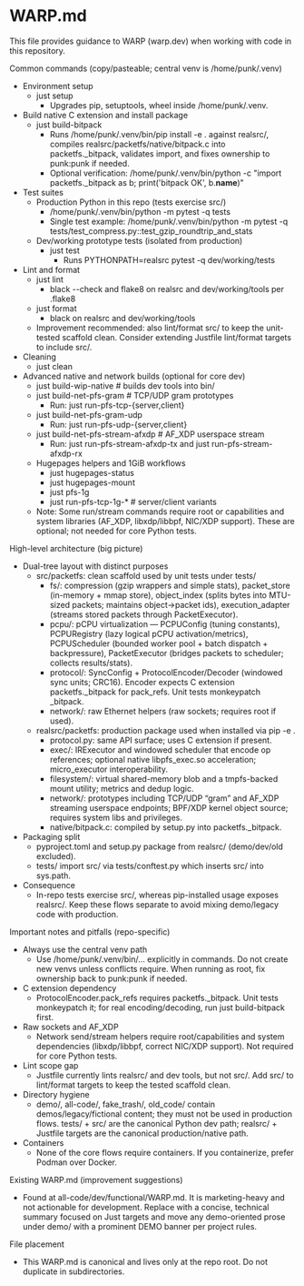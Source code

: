 # WARP.md

This file provides guidance to WARP (warp.dev) when working with code in this repository.

Common commands (copy/pasteable; central venv is /home/punk/.venv)
- Environment setup
  - just setup
    - Upgrades pip, setuptools, wheel inside /home/punk/.venv.
- Build native C extension and install package
  - just build-bitpack
    - Runs /home/punk/.venv/bin/pip install -e . against realsrc/, compiles realsrc/packetfs/native/bitpack.c into packetfs._bitpack, validates import, and fixes ownership to punk:punk if needed.
    - Optional verification: /home/punk/.venv/bin/python -c "import packetfs._bitpack as b; print('bitpack OK', b.__name__)"
- Test suites
  - Production Python in this repo (tests exercise src/)
    - /home/punk/.venv/bin/python -m pytest -q tests
    - Single test example:
      /home/punk/.venv/bin/python -m pytest -q tests/test_compress.py::test_gzip_roundtrip_and_stats
  - Dev/working prototype tests (isolated from production)
    - just test
      - Runs PYTHONPATH=realsrc pytest -q dev/working/tests
- Lint and format
  - just lint
    - black --check and flake8 on realsrc and dev/working/tools per .flake8
  - just format
    - black on realsrc and dev/working/tools
  - Improvement recommended: also lint/format src/ to keep the unit-tested scaffold clean. Consider extending Justfile lint/format targets to include src/.
- Cleaning
  - just clean
- Advanced native and network builds (optional for core dev)
  - just build-wip-native                # builds dev tools into bin/
  - just build-net-pfs-gram              # TCP/UDP gram prototypes
    - Run: just run-pfs-tcp-{server,client}
  - just build-net-pfs-gram-udp
    - Run: just run-pfs-udp-{server,client}
  - just build-net-pfs-stream-afxdp      # AF_XDP userspace stream
    - Run: just run-pfs-stream-afxdp-tx and just run-pfs-stream-afxdp-rx
  - Hugepages helpers and 1GiB workflows
    - just hugepages-status
    - just hugepages-mount
    - just pfs-1g
    - just run-pfs-tcp-1g-*              # server/client variants
  - Note: Some run/stream commands require root or capabilities and system libraries (AF_XDP, libxdp/libbpf, NIC/XDP support). These are optional; not needed for core Python tests.

High-level architecture (big picture)
- Dual-tree layout with distinct purposes
  - src/packetfs: clean scaffold used by unit tests under tests/
    - fs/: compression (gzip wrappers and simple stats), packet_store (in-memory + mmap store), object_index (splits bytes into MTU-sized packets; maintains object→packet ids), execution_adapter (streams stored packets through PacketExecutor).
    - pcpu/: pCPU virtualization — PCPUConfig (tuning constants), PCPURegistry (lazy logical pCPU activation/metrics), PCPUScheduler (bounded worker pool + batch dispatch + backpressure), PacketExecutor (bridges packets to scheduler; collects results/stats).
    - protocol/: SyncConfig + ProtocolEncoder/Decoder (windowed sync units; CRC16). Encoder expects C extension packetfs._bitpack for pack_refs. Unit tests monkeypatch _bitpack.
    - network/: raw Ethernet helpers (raw sockets; requires root if used).
  - realsrc/packetfs: production package used when installed via pip -e .
    - protocol.py: same API surface; uses C extension if present.
    - exec/: IRExecutor and windowed scheduler that encode op references; optional native libpfs_exec.so acceleration; micro_executor interoperability.
    - filesystem/: virtual shared-memory blob and a tmpfs-backed mount utility; metrics and dedup logic.
    - network/: prototypes including TCP/UDP “gram” and AF_XDP streaming userspace endpoints; BPF/XDP kernel object source; requires system libs and privileges.
    - native/bitpack.c: compiled by setup.py into packetfs._bitpack.
- Packaging split
  - pyproject.toml and setup.py package from realsrc/ (demo/dev/old excluded).
  - tests/ import src/ via tests/conftest.py which inserts src/ into sys.path.
- Consequence
  - In-repo tests exercise src/, whereas pip-installed usage exposes realsrc/. Keep these flows separate to avoid mixing demo/legacy code with production.

Important notes and pitfalls (repo-specific)
- Always use the central venv path
  - Use /home/punk/.venv/bin/... explicitly in commands. Do not create new venvs unless conflicts require. When running as root, fix ownership back to punk:punk if needed.
- C extension dependency
  - ProtocolEncoder.pack_refs requires packetfs._bitpack. Unit tests monkeypatch it; for real encoding/decoding, run just build-bitpack first.
- Raw sockets and AF_XDP
  - Network send/stream helpers require root/capabilities and system dependencies (libxdp/libbpf, correct NIC/XDP support). Not required for core Python tests.
- Lint scope gap
  - Justfile currently lints realsrc/ and dev tools, but not src/. Add src/ to lint/format targets to keep the tested scaffold clean.
- Directory hygiene
  - demo/, all-code/, fake_trash/, old_code/ contain demos/legacy/fictional content; they must not be used in production flows. tests/ + src/ are the canonical Python dev path; realsrc/ + Justfile targets are the canonical production/native path.
- Containers
  - None of the core flows require containers. If you containerize, prefer Podman over Docker.

Existing WARP.md (improvement suggestions)
- Found at all-code/dev/functional/WARP.md. It is marketing-heavy and not actionable for development. Replace with a concise, technical summary focused on Just targets and move any demo-oriented prose under demo/ with a prominent DEMO banner per project rules.

File placement
- This WARP.md is canonical and lives only at the repo root. Do not duplicate in subdirectories.

